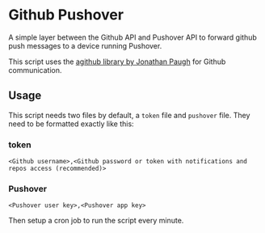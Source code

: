 # Github Pushover
A simple layer between the Github API and Pushover API to forward github push messages to a device running Pushover.

This script uses the [agithub library by Jonathan Paugh](https://github.com/jpaugh/agithub) for Github communication.

## Usage
This script needs two files by default, a `token` file and `pushover` file. They need to be formatted exactly like this:

### token
```
<Github username>,<Github password or token with notifications and repos access (recommended)>
```

### Pushover
```
<Pushover user key>,<Pushover app key>
```

Then setup a cron job to run the script every minute.
